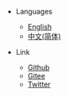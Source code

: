 * Languages
  * [English](https://newcar.js.org/)
  * [中文(简体)](https://newcar.js.org/zh-cn)

* Link
  * [Github](https://github.com/Bug-Duck/newcar)
  * [Gitee](https://gitee.com/bugducker/newcar)
  * [Twitter](https://twitter.com/bugduckteam) 
